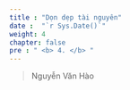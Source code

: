 ```yaml
---
title : "Dọn dẹp tài nguyên"
date :  "`r Sys.Date()`" 
weight: 4
chapter: false
pre : " <b> 4. </b> "
---
```



> Nguyễn Văn Hào